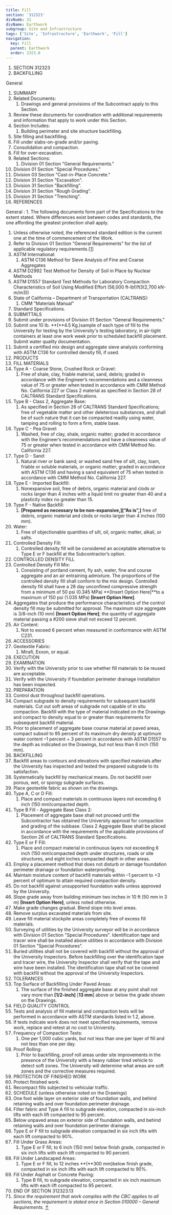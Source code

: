 ```yaml
---
title: Fill
section: '312323'
divNumb: 31
divName: Earthwork
subgroup: Site and Infrastructure
tags: ['Site', 'Infrastructure', 'Earthwork', 'Fill']
navigation:
  key: Fill
  parent: Earthwork
  order: 2323.0
---
```


1. SECTION 312323
1. BACKFILLING

General
   1. SUMMARY
   1. Related Documents:
      1. Drawings and general provisions of the Subcontract apply to this Section.
   1. Review these documents for coordination with additional requirements and information that apply to work under this Section.
   1. Section Includes:
      1. Building perimeter and site structure backfilling.
   1. Site filling and backfilling.
   1. Fill under slabs-on-grade and/or paving.
   1. Consolidation and compaction.
   1. Fill for over-excavation.
   1. Related Sections:
      1. Division 01 Section "General Requirements."
   1. Division 01 Section "Special Procedures."
   1. Division 03 Section "Cast-in-Place Concrete."
   1. Division 31 Section "Excavation".
   1. Division 31 Section "Backfilling".
   1. Division 31 Section "Rough Grading".
   1. Division 31 Section "Trenching".
   1. REFERENCES 

General
:
      1. The following documents form part of the Specifications to the extent stated. Where differences exist between codes and standards, the one affording the greatest protection shall apply.
   1. Unless otherwise noted, the referenced standard edition is the current one at the time of commencement of the Work.
   1. Refer to Division 01 Section "General Requirements" for the list of applicable regulatory requirements.[[1]](#footnote-1)
   1. ASTM International:
      1. ASTM C136 Method for Sieve Analysis of Fine and Coarse Aggregates
   1. ASTM D2992 Test Method for Density of Soil in Place by Nuclear Methods
   1. ASTM D1557 Standard Test Methods for Laboratory Compaction Characteristics of Soil Using Modified Effort (56,000 ft-lbf/ft3(2,700 kN-m/m3))
   1. State of California – Department of Transportation (CALTRANS):
      1. CMM "Materials Manual" 
   1. Standard Specifications.
   1. SUBMITTALS
   1. Submit under provisions of Division 01 Section "General Requirements."
   1. Submit one 10 lb. **(**4.5 Kg.)sample of each type of fill to the University for testing by the University's testing laboratory, in air-tight containers at least one work week prior to scheduled backfill placement. Submit water quality documentation.
   1. Submit a certified mix design and aggregate sieve analysis conforming with ASTM C136 for controlled density fill, if used. 
   1. PRODUCTS
   1. FILL MATERIALS
   1. Type A - Coarse Stone, Crushed Rock or Gravel:
      1. Free of shale, clay, friable material, sand, debris; graded in accordance with the Engineer’s recommendations and a cleanness value of 75 or greater when tested in accordance with CMM Method No. California 227 or Class 2 material as specified in Section 28 of CALTRANS Standard Specifications.
   1. Type B - Class 2, Aggregate Base:
      1. As specified in Section 26 of CALTRANS Standard Specifications; free of vegetable matter and other deleterious substances, and shall be of such nature that it can be compacted readily using water, tamping and rolling to form a firm, stable base.
   1. Type C - Pea Gravel:
      1. Washed, free of clay, shale, organic matter; graded in accordance with the Engineer’s recommendations and have a cleanness value of 75 or greater when tested in accordance with CMM Method No. California 227.
   1. Type D - Sand:
      1. Natural river or bank sand; or washed sand free of silt, clay, loam, friable or soluble materials, or organic matter; graded in accordance with ASTM C136 and having a sand equivalent of 75 when tested in accordance with CMM Method No. California 227.
   1. Type E - Imported Backfill:
      1. Nonexpansive soil, free of debris, organic material and clods or rocks larger than 4 inches with a liquid limit no greater than 40 and a plasticity index no greater than 15.
   1. Type F - Native Backfill:
      1. **[Prepared as necessary to be non-expansive,][“As is”,]** free of debris, organic material and clods or rocks larger than 4 inches (100 mm).
   1. Water:
      1. Free of objectionable quantities of silt, oil, organic matter, alkali, or salts.
   1. Controlled Density Fill:
      1. Controlled density fill will be considered an acceptable alternative to Type E or F backfill at the Subcontractor’s option.
   1. CONTROLLED DENSITY FILL
   1. Controlled Density Fill Mix:
      1. Consisting of portland cement, fly ash, water, fine and course aggregate and an air entraining admixture. The proportions of the controlled density fill shall conform to the mix design. Controlled density fill shall have a 28 day unconfined compressive strength from a minimum of 50 psi (0.345 MPa) **[Insert Option Here]**to a maximum of 150 psi (1.035 MPa) **[Insert Option Here]**.
   1. Aggregates that produce the performance characteristics of the control density fill may be submitted for approval. The maximum size aggregate is 3/8-inch (10 mm) **[Insert Option Here]**; the quantity of aggregate material passing a #200 sieve shall not exceed 12 percent.
   1. Air Content:
      1. Not to exceed 6 percent when measured in conformance with ASTM C231.
   1. ACCESSORIES
   1. Geotextile Fabric:
      1. Mirafi, Exxon, or equal.
   1. EXECUTION
   1. EXAMINATION
   1. Verify with the University prior to use whether fill materials to be reused are acceptable.
   1. Verify with the University if foundation perimeter drainage installation has been inspected.
   1. PREPARATION
   1. Control dust throughout backfill operations.
   1. Compact subgrade to density requirements for subsequent backfill materials. Cut out soft areas of subgrade not capable of in situ compaction. Backfill with the type of material indicated on the Drawings and compact to density equal to or greater than requirements for subsequent backfill material.
   1. Prior to placement of aggregate base course material at paved areas, compact subsoil to 95 percent of its maximum dry density at optimum water content –1 percent + 3 percent in accordance with ASTM D1557 to the depth as indicated on the Drawings, but not less than 6 inch (150 mm).
   1. BACKFILLING
   1. Backfill areas to contours and elevations with specified materials after the University has inspected and tested the prepared subgrade to its satisfaction.
   1. Systematically backfill by mechanical means. Do not backfill over porous, wet, or spongy subgrade surfaces.
   1. Place geotextile fabric as shown on the drawings.
   1. Type A, C or D Fill:
      1. Place and compact materials in continuous layers not exceeding 6 inch (150 mm)compacted depth.
   1. Type B Fill - Aggregate Base Class 2:
      1. Placement of aggregate base shall not proceed until the Subcontractor has obtained the University approval for compaction and grading of the subbase. Class 2 Aggregate Base shall be placed in accordance with the requirements of the applicable provisions of Section 26 of CALTRANS Standard Specifications.
   1. Type E or F Fill:
      1. Place and compact material in continuous layers not exceeding 6 inch (150 mm)compacted depth under structures, roads or site structures, and eight inches compacted depth in other areas.
   1. Employ a placement method that does not disturb or damage foundation perimeter drainage or foundation waterproofing.
   1. Maintain moisture content of backfill materials within –1 percent to +3 percent of optimum to attain required compaction density.
   1. Do not backfill against unsupported foundation walls unless approved by the University.
   1. Slope grade away from building minimum two inches in 10 ft (50 mm in 3 m) **[Insert Option Here]**, unless noted otherwise.
   1. Make grade changes gradual. Blend slope into level areas.
   1. Remove surplus excavated materials from site.
   1. Leave fill material stockpile areas completely free of excess fill materials.
   1. Surveying of utilities by the University surveyor will be in accordance with Division 01 Section "Special Procedures". Identification tape and tracer wire shall be installed above utilities in accordance with Division 01 Section "Special Procedures".
   1. Buried utilities shall not be covered with backfill without the approval of the University Inspectors. Before backfilling over the identification tape and tracer wire, the University Inspector shall verify that the tape and wire have been installed. The identification tape shall not be covered with backfill without the approval of the University Inspectors.
   1. TOLERANCES
   1. Top Surface of Backfilling Under Paved Areas:
      1. The surface of the finished aggregate base at any point shall not vary more than **[1/2-inch]** [**13 mm**] above or below the grade shown on the Drawings.
   1. FIELD QUALITY CONTROL
   1. Tests and analysis of fill material and compaction tests will be performed in accordance with ASTM standards listed in 1.2, above.
   1. If tests indicate work does not meet specified requirements, remove work, replace and retest at no cost to University.
   1. Frequency of Compaction Tests:
      1. One per 1,000 cubic yards, but not less than one per layer of fill and not less than one per day.
   1. Proof Rolling:
      1. Prior to backfilling, proof roll areas under site improvements in the presence of the University with a heavy rubber tired vehicle to detect soft zones. The University will determine what areas are soft zones and the corrective measures required.
   1. PROTECTION OF FINISHED WORK
   1. Protect finished work.
   1. Recompact fills subjected to vehicular traffic.
   1. SCHEDULE (unless otherwise noted on the Drawings)
   1. One foot wide layer on exterior side of foundation walls, and behind retaining walls and over foundation perimeter drainage.
   1. Filter fabric and Type A fill to subgrade elevation, compacted in six-inch lifts with each lift compacted to 95 percent.
   1. Below unpaved areas on exterior side of foundation walls, and behind retaining walls and over foundation perimeter drainage.
   1. Type E or F fill to subgrade elevation compacted in six inch lifts with each lift compacted to 90%.
   1. Fill Under Grass Areas:
      1. Type E or F fill, to 6 inch (150 mm) below finish grade, compacted in six inch lifts with each lift compacted to 90 percent.
   1. Fill Under Landscaped Areas:
      1. Type E or F fill, to 12 inches **(**300 mm)below finish grade, compacted in six inch lifts with each lift compacted to 90%.
   1. Fill Under Asphalt or Concrete Paving:
      1. Type B fill, to subgrade elevation, compacted in six inch maximum lifts with each lift compacted to 95 percent.
   1. END OF SECTION 312323.13
   1.  *Since the requirement that work complies with the CBC applies to all sections, the requirement is stated once in Section 010000 – General Requirements.* [↑](#footnote-ref-1)

